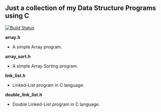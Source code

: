 Just a collection of my Data Structure Programs using C
---

[![Build Status](https://travis-ci.org/crazyuploader/C.svg?branch=master)](https://travis-ci.org/crazyuploader/C)

<b>array.h</b>
* A simple Array program.

<b>array_sort.h</b>
* A simple Array Sorting program.

<b>link_list.h</b>
* Linked-List program in C language.

<b>double_link_list.h</b>
* Double Linked-List program in C language.
